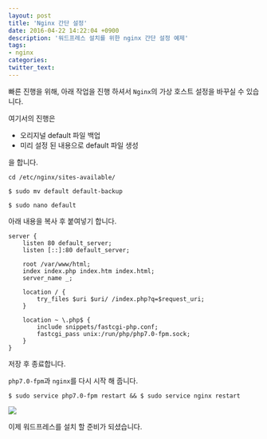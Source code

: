 ```yaml
---
layout: post
title: 'Nginx 간단 설정'
date: 2016-04-22 14:22:04 +0900
description: '워드프레스 설치를 위한 nginx 간단 설정 예제'
tags:
- nginx
categories:
twitter_text:
---
```


빠른 진행을 위해, 아래 작업을 진행 하셔서 `Nginx`의 가상 호스트 설정을 바꾸실 수 있습니다.

여기서의 진행은

* 오리지널 default 파일 백업
* 미리 설정 된 내용으로 default 파일 생성

을 합니다.

```
cd /etc/nginx/sites-available/
```

```
$ sudo mv default default-backup
```

```
$ sudo nano default
```

아래 내용을 복사 후 붙여넣기 합니다.

```
server {
	listen 80 default_server;
	listen [::]:80 default_server;

	root /var/www/html;
	index index.php index.htm index.html;
	server_name _;        
       
	location / {
		try_files $uri $uri/ /index.php?q=$request_uri;
	}

	location ~ \.php$ {
		include snippets/fastcgi-php.conf;
		fastcgi_pass unix:/run/php/php7.0-fpm.sock;
	}
}
```

저장 후 종료합니다.

`php7.0-fpm`과 `nginx`를 다시 시작 해 줍니다.

```
$ sudo service php7.0-fpm restart && $ sudo service nginx restart
```

<a href="https://minibrary.com/blogimg/img20160418-001.png" data-lightbox="25"><img src="https://minibrary.com/blogimg/img20160418-001.png"></a>

이제 워드프레스를 설치 할 준비가 되셨습니다.

